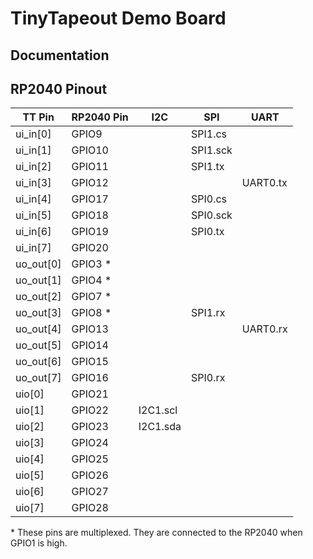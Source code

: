 # TinyTapeout Demo Board

## Documentation

## RP2040 Pinout

| TT Pin    | RP2040 Pin | I2C      | SPI      | UART     |
| --------- | ---------- | -------- | -------- | -------- |
| ui_in[0]  | GPIO9      |          | SPI1.cs  |          |
| ui_in[1]  | GPIO10     |          | SPI1.sck |          |
| ui_in[2]  | GPIO11     |          | SPI1.tx  |          |
| ui_in[3]  | GPIO12     |          |          | UART0.tx |
| ui_in[4]  | GPIO17     |          | SPI0.cs  |          |
| ui_in[5]  | GPIO18     |          | SPI0.sck |          |
| ui_in[6]  | GPIO19     |          | SPI0.tx  |          |
| ui_in[7]  | GPIO20     |          |          |          |
| uo_out[0] | GPIO3 \*   |          |          |          |
| uo_out[1] | GPIO4 \*   |          |          |          |
| uo_out[2] | GPIO7 \*   |          |          |          |
| uo_out[3] | GPIO8 \*   |          | SPI1.rx  |          |
| uo_out[4] | GPIO13     |          |          | UART0.rx |
| uo_out[5] | GPIO14     |          |          |          |
| uo_out[6] | GPIO15     |          |          |          |
| uo_out[7] | GPIO16     |          | SPI0.rx  |          |
| uio[0]    | GPIO21     |          |          |          |
| uio[1]    | GPIO22     | I2C1.scl |          |          |
| uio[2]    | GPIO23     | I2C1.sda |          |          |
| uio[3]    | GPIO24     |          |          |          |
| uio[4]    | GPIO25     |          |          |          |
| uio[5]    | GPIO26     |          |          |          |
| uio[6]    | GPIO27     |          |          |          |
| uio[7]    | GPIO28     |          |          |          |

\* These pins are multiplexed. They are connected to the RP2040 when GPIO1 is high.
